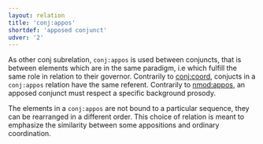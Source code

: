 ```yaml
---
layout: relation
title: 'conj:appos'
shortdef: 'apposed conjunct'
udver: '2'
---
```

As other conj subrelation, `conj:appos` is used between conjuncts, that is between elements which are in the same paradigm, i.e which fulfill the same role in relation to their governor. Contrarily to [conj:coord](), conjucts in a `conj:appos` relation have the same referent. Contrarily to [nmod:appos](), an apposed conjunct must respect a specific background prosody.

The elements in a `conj:appos` are not bound to a particular sequence, they can be rearranged in a different order. This choice of relation is meant to emphasize the similarity between some appositions and ordinary coordination.
<!-- Interlanguage links updated Út zář 29 20:43:14 CEST 2020 -->
